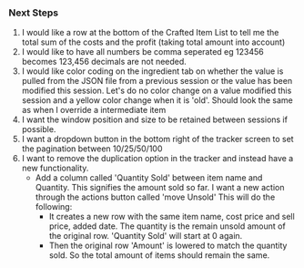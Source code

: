 ### Next Steps
1. I would like a row at the bottom of the Crafted Item List to tell me the total sum of the costs and the profit (taking total amount into account)
2. I would like to have all numbers be comma seperated eg 123456 becomes 123,456 decimals are not needed.
3. I would like color coding on the ingredient tab on whether the value is pulled from the JSON file from a previous session or the value has been modified this session. Let's do no color change on a value modified this session and a yellow color change when it is 'old'. Should look the same as when I override a intermediate item
4. I want the window position and size to be retained between sessions if possible.
5. I want a dropdown button in the bottom right of the tracker screen to set the pagination between 10/25/50/100
6. I want to remove the duplication option in the tracker and instead have a new functionality.
   - Add a column called 'Quantity Sold' between item name and Quantity. This signifies the amount sold so far. I want a new action through the actions button called 'move Unsold' This will do the following:
       - It creates a new row with the same item name, cost price and sell price, added date. The quantity is the remain unsold amount of the original row. 'Quantity Sold' will start at 0 again.
       - Then the original row 'Amount' is lowered to match the quantity sold. So the total amount of items should remain the same.